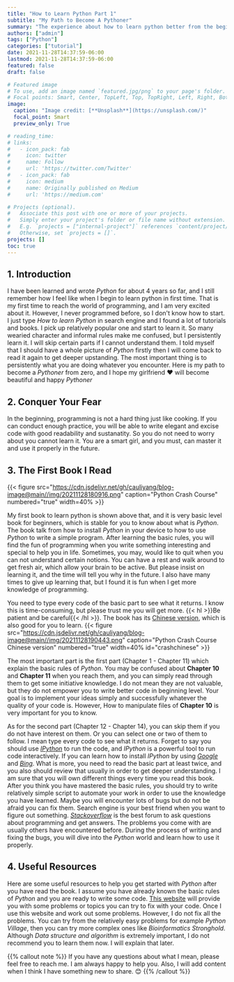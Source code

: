 ```yaml
---
title: "How to Learn Python Part 1"
subtitle: "My Path to Become A Pythoner"
summary: "The experience about how to learn python better from the beginner"
authors: ["admin"]
tags: ["Python"]
categories: ["tutorial"]
date: 2021-11-28T14:37:59-06:00
lastmod: 2021-11-28T14:37:59-06:00
featured: false
draft: false

# Featured image
# To use, add an image named `featured.jpg/png` to your page's folder.
# Focal points: Smart, Center, TopLeft, Top, TopRight, Left, Right, BottomLeft, Bottom, BottomRight.
image:
  caption: "Image credit: [**Unsplash**](https://unsplash.com/)"
  focal_point: Smart
  preview_only: True

# reading_time:
# links:
#   - icon_pack: fab
#     icon: twitter
#     name: Follow
#     url: 'https://twitter.com/Twitter'
#   - icon_pack: fab
#     icon: medium
#     name: Originally published on Medium
#     url: 'https://medium.com'

# Projects (optional).
#   Associate this post with one or more of your projects.
#   Simply enter your project's folder or file name without extension.
#   E.g. `projects = ["internal-project"]` references `content/project/deep-learning/index.md`.
#   Otherwise, set `projects = []`.
projects: []
toc: true
---
```



## 1. Introduction

I have been learned and wrote _Python_ for about 4 years so far, and I still remember how I feel like when I begin to learn python in first time. That is my first time to reach the world of programming, and I am very excited about it. However, I never programmed before, so I don't know how to start. I just type _How to learn Python_ in search engine and I found a lot of tutorials and books. I pick up relatively popular one and start to learn it. So many wearied character and informal rules make me confused, but I persistently learn it. I will skip certain parts if I cannot understand them. I told myself that I should have a whole picture of _Python_ firstly then I will come back to read it again to get deeper upstanding. The most important thing is to persistently what you are doing whatever you encounter. Here is my path to become a _Pythoner_ from zero, and I hope my girlfriend :heart: will become beautiful and happy _Pythoner_

## 2. Conquer Your Fear

In the beginning, programming is not a hard thing just like cooking. If you can conduct enough practice, you will be able to write elegant and excise code with good readability and sustanatity. So you do not need to worry about you cannot learn it. You are a smart girl, and you must, can master it and use it properly in the future.

## 3. The First Book I Read

{{< figure src="https://cdn.jsdelivr.net/gh/cauliyang/blog-image@main//img/20211128180916.png" caption="Python Crash Course" numbered="true" width=40% >}}

My first book to learn python is shown above that, and it is very basic level book for beginners, which is stable for you to know about what is _Python_. The book talk from how to install _Python_ in your device to how to use _Python_ to write a simple program. After learning the basic rules, you will find the fun of programming when you write something interesting and special to help you in life. Sometimes, you may, would like to quit when you can not understand certain notions. You can have a rest and walk around to get fresh air, which allow your brain to be active. But please insist on learning it, and the time will tell you why in the future. I also have many times to give up learning that, but I found it is fun when I get more knowledge of programming.

You need to type every code of the basic part to see what it returns. I know this is time-consuming, but please trust me you will get more. {{< hl >}}Be patient and be careful{{< /hl >}}. The book has its [Chinese version](http://product.dangdang.com/29280602.html), which is also good for you to learn.
{{< figure src="https://cdn.jsdelivr.net/gh/cauliyang/blog-image@main//img/20211128190443.png" caption="Python Crash Course Chinese version" numbered="true" width=40% id="crashchinese" >}}

The most important part is the first part (Chapter 1 - Chapter 11) which explain the basic rules of _Python_. You may be confused about **Chapter 10** and **Chapter 11** when you reach them, and you can simply read through them to get some initiative knowledge. I do not mean they are not valuable, but they do not empower you to write better code in beginning level. Your goal is to implement your ideas simply and successfully whatever the quality of your code is. However, How to manipulate files of **Chapter 10** is very important for you to know.

As for the second part (Chapter 12 - Chapter 14), you can skip them if you do not have interest on them. Or you can select one or two of them to follow. I mean type every code to see what it returns. Forget to say you should use [_IPython_] to run the code, and _IPython_ is a powerful tool to run code interactively. If you can learn how to install _IPython_ by using [_Google_] and [_Bing_]. What is more, you need to read the basic part at least twice, and you also should review that usually in order to get deeper understanding. I am sure that you will own different things every time you read this book. After you think you have mastered the basic rules, you should try to write relatively simple script to automate your work in order to use the knowledge you have learned. Maybe you will encounter lots of bugs but do not be afraid you can fix them. Search engine is your best friend when you want to figure out something. [_Stackoverflow_][] is the best forum to ask questions about programming and get answers. The problems you come with are usually others have encountered before. During the process of writing and fixing the bugs, you will dive into the _Python_ world and learn how to use it properly.

## 4. Useful Resources

Here are some useful resources to help you get started with _Python_ after you have read the book. I assume you have already known the basic rules of _Python_ and you are ready to write some code.
[This website][] will provide you with some problems or topics you can try to fix with your code. Once I use this website and work out some problems. However, I do not fix all the problems. You can try from the relatively easy problems for example _Python Village_, then you can try more complex ones like _Bioinformatics Stronghold_. Although _Data structure and algorithm_ is extremely important, I do not recommend you to learn them now. I will explain that later.

{{% callout note %}}
If you have any questions about what I mean, please feel free to reach me. I am always happy to help you. Also, I will add content when I think I have something new to share. :blush:
{{% /callout %}}

<!-- link -->

[_google_]: https://www.google.com/
[_bing_]: https://www.bing.com/
[_stackoverflow_]: https://stackoverflow.com/
[this website]: https://rosalind.info/problems/locations/
[_ipython_]: https://ipython.org/
